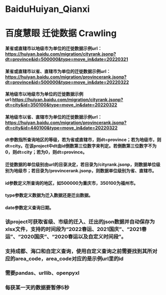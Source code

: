 # BaiduHuiyan_Qianxi
# 百度慧眼 迁徙数据 Crawling

#### 某省或直辖市以地级市为单位的迁徙数据示例url：https://huiyan.baidu.com/migration/cityrank.jsonp?dt=province&id=500000&type=move_in&date=20220321
#### 某省或直辖市以省、直辖市为单位的迁徙数据示例url：https://huiyan.baidu.com/migration/provincerank.jsonp?dt=province&id=500000&type=move_in&date=20220322
#### 某地级市以地级市为单位的迁徙数据示例url:https://huiyan.baidu.com/migration/cityrank.jsonp?dt=city&id=350100&type=move_in&date=20220322
#### 某地级市以省、直辖市为单位的迁徙数据示例url：https://huiyan.baidu.com/migration/provincerank.jsonp?dt=city&id=440100&type=move_in&date=20220322
#### dt参数指所查询地区的等级，若为省或直辖市，则dt=province；若为地级市，则dt=city。在该project中dt由id倒数第三位数字来判定。若倒数第三位数字不为0，则dt=city；若为0，则dt=province。
#### 迁徙数据的单位级别由url的目录决定，若目录为/cityrank.jsonp，则数据单位级别为地级市；若目录为/provincerank.jsonp，则数据单位级别为省、直辖市。
#### id参数定义所查询的地区，如500000为重庆市，350100为福州市。
#### type参数定义数据为迁入数据还是迁出数据。
#### date参数定义查询日期。

### 该project可获取省级、市级的迁入、迁出的json数据并自动保存为xlsx文件，支持的时间段为“2022春运、2021国庆”、“2021春运”、“2020国庆”、“2020春运以及自定义时间段”。

### 支持成都、海口和自定义查询，使用自定义查询之前需要找到其所对应的area_code，area_code对应的是示例url里的id

### 需要pandas、urllib、openpyxl

### 每获某一天的数据要暂停5秒
